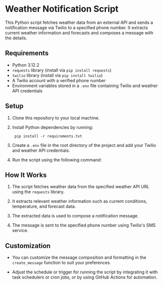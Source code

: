 # Weather Notification Script

This Python script fetches weather data from an external API and sends a notification message via Twilio to a specified phone number. It extracts current weather information and forecasts and composes a message with the details.

## Requirements

- Python 3.12.2
- `requests` library (install via `pip install requests`)
- `twilio` library (install via `pip install twilio`)
- A Twilio account with a verified phone number
- Environment variables stored in a `.env` file containing Twilio and weather API credentials


## Setup

1. Clone this repository to your local machine.

2. Install Python dependencies by running:

        pip install -r requirements.txt

3. Create a `.env` file in the root directory of the project and add your Twilio and weather API credentials.

4. Run the script using the following command:



## How It Works

1. The script fetches weather data from the specified weather API URL using the `requests` library.

2. It extracts relevant weather information such as current conditions, temperature, and forecast data.

3. The extracted data is used to compose a notification message.

4. The message is sent to the specified phone number using Twilio's SMS service.

## Customization

- You can customize the message composition and formatting in the `create_message` function to suit your preferences.

- Adjust the schedule or trigger for running the script by integrating it with task schedulers or cron jobs, or by using GitHub Actions for automation.




